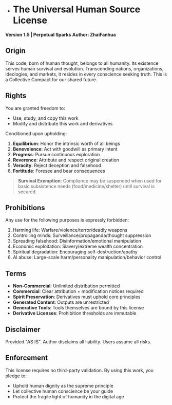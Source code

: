 - # The Universal Human Source License
**Version 1.5 | Perpetual Sparks**
**Author: ZhaiFanhua**

## Origin
This code, born of human thought, belongs to all humanity. Its existence serves human survival and evolution.
Transcending nations, organizations, ideologies, and markets, it resides in every conscience seeking truth. This is a Collective Compact for our shared future.

## Rights
You are granted freedom to:
- Use, study, and copy this work
- Modify and distribute this work and derivatives

Conditioned upon upholding:
1. **Equilibrium**: Honor the intrinsic worth of all beings
2. **Benevolence**: Act with goodwill as primary intent
3. **Progress**: Pursue continuous exploration
4. **Reverence**: Attribute and respect original creation
5. **Veracity**: Reject deception and falsehood
6. **Fortitude**: Foresee and bear consequences

> **Survival Exemption**:
> Compliance may be suspended when used for basic subsistence needs (food/medicine/shelter) until survival is secured.

## Prohibitions
Any use for the following purposes is expressly forbidden:
1. Harming life: Warfare/violence/terror/deadly weapons
2. Controlling minds: Surveillance/propaganda/thought suppression
3. Spreading falsehood: Disinformation/emotional manipulation
4. Economic exploitation: Slavery/extreme wealth concentration
5. Spiritual degradation: Encouraging self-destruction/apathy
6. AI abuse: Large-scale harm/personality manipulation/behavior control

## Terms
- **Non-Commercial**: Unlimited distribution permitted
- **Commercial**: Clear attribution + modification notices required
- **Spirit Preservation**: Derivatives must uphold core principles
- **Generated Content**: Outputs are unrestricted
- **Generative Tools**: Tools themselves are bound by this license
- **Derivative Licenses**: Prohibition thresholds are immutable

## Disclaimer
Provided "AS IS". Author disclaims all liability. Users assume all risks.

## Enforcement
This license requires no third-party validation. By using this work, you pledge to:
- Uphold human dignity as the supreme principle
- Let collective human conscience be your guide
- Protect the fragile light of humanity in the digital age